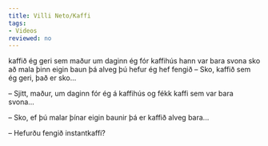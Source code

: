 ```yaml
---
title: Villi Neto/Kaffi
tags:
- Videos
reviewed: no
---
```

<vocabulary>
kaffið
ég geri
sem
maður
um daginn
ég fór
kaffihús
hann var
bara
svona
sko
að mala
þinn eigin
baun
þá
alveg
þú hefur
ég hef fengið
</vocabulary>
<Instagram
data-translate="true"
file="Villi Neto – Kaffi.mp4"
url="https://www.instagram.com/p/Bu8dSzbAJIs/"
user_image="VilliNeto.jpg"
user_name="Villi Neto"
user_handle="villineto"
audio="03-kaffi.mp3">
– Sko, kaffið sem ég geri, það er sko…

– Sjitt, maður, um daginn fór ég á kaffihús og fékk kaffi sem var bara svona...

– Sko, ef þú malar þínar eigin baunir þá er kaffið alveg bara...

– Hefurðu fengið instantkaffi?
</Instagram>
